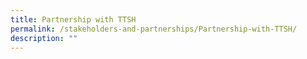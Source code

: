 ```yaml
---
title: Partnership with TTSH
permalink: /stakeholders-and-partnerships/Partnership-with-TTSH/
description: ""
---
```

